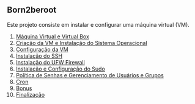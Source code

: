 ## Born2beroot

Este projeto consiste em instalar e configurar uma máquina virtual (VM). 

01) [Máquina Virtual e Virtual Box](https://github.com/vangoncalez/42sp_born2beroot/blob/main/parte_01.md)
02) [Criação da VM e Instalação do Sistema Operacional](https://github.com/vangoncalez/42sp_born2beroot/blob/main/parte_02.md)
03) [Configuração da VM](https://github.com/vangoncalez/42sp_born2beroot/blob/main/parte_03.md)
04) [Instalação do SSH](https://github.com/vangoncalez/42sp_born2beroot/blob/main/parte_04.md)
05) [Instalação do UFW Firewall](https://github.com/vangoncalez/42sp_born2beroot/blob/main/parte_05.md)
06) [Instalação e Configuração do Sudo](https://github.com/vangoncalez/42sp_born2beroot/blob/main/parte_06.md)
07) [Política de Senhas e Gerenciamento de Usuários e Grupos](https://github.com/vangoncalez/42sp_born2beroot/blob/main/parte_07.md)
08) [Cron](https://github.com/vangoncalez/42sp_born2beroot/blob/main/parte_08.md)
09) [Bonus](https://github.com/vangoncalez/42sp_born2beroot/blob/main/parte_09.md)
10) [Finalização](https://github.com/vangoncalez/42sp_born2beroot/blob/main/parte_10.md)
<br>
<br>

